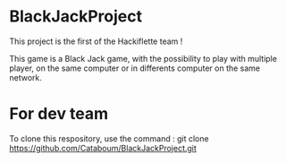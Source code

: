 # BlackJackProject

This project is the first of the Hackiflette team !

This game is a Black Jack game, with the possibility to play with multiple player, on the same computer or in differents computer on the same network.

# For dev team

To clone this respository, use the command :
	git clone https://github.com/Cataboum/BlackJackProject.git